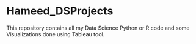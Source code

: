 # Hameed_DSProjects
This repository contains all my Data Science Python or R code and some Visualizations done using Tableau tool.
